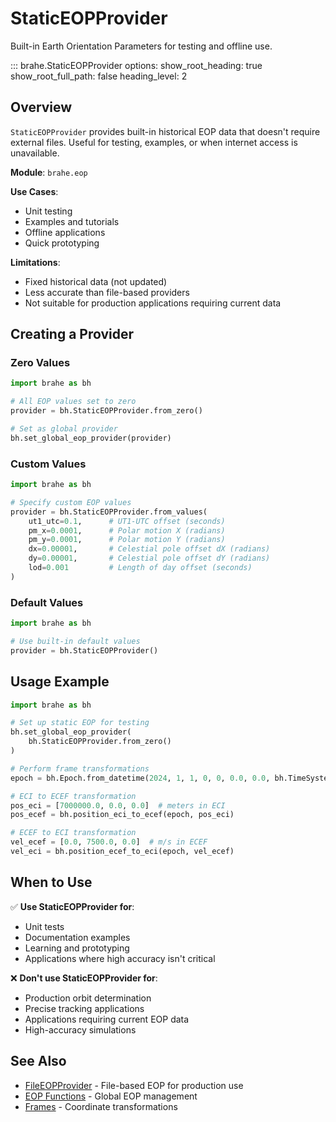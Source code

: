 # StaticEOPProvider

Built-in Earth Orientation Parameters for testing and offline use.

::: brahe.StaticEOPProvider
    options:
      show_root_heading: true
      show_root_full_path: false
      heading_level: 2

## Overview

`StaticEOPProvider` provides built-in historical EOP data that doesn't require external files. Useful for testing, examples, or when internet access is unavailable.

**Module**: `brahe.eop`

**Use Cases**:
- Unit testing
- Examples and tutorials
- Offline applications
- Quick prototyping

**Limitations**:
- Fixed historical data (not updated)
- Less accurate than file-based providers
- Not suitable for production applications requiring current data

## Creating a Provider

### Zero Values

```python
import brahe as bh

# All EOP values set to zero
provider = bh.StaticEOPProvider.from_zero()

# Set as global provider
bh.set_global_eop_provider(provider)
```

### Custom Values

```python
import brahe as bh

# Specify custom EOP values
provider = bh.StaticEOPProvider.from_values(
    ut1_utc=0.1,      # UT1-UTC offset (seconds)
    pm_x=0.0001,      # Polar motion X (radians)
    pm_y=0.0001,      # Polar motion Y (radians)
    dx=0.00001,       # Celestial pole offset dX (radians)
    dy=0.00001,       # Celestial pole offset dY (radians)
    lod=0.001         # Length of day offset (seconds)
)
```

### Default Values

```python
import brahe as bh

# Use built-in default values
provider = bh.StaticEOPProvider()
```

## Usage Example

```python
import brahe as bh

# Set up static EOP for testing
bh.set_global_eop_provider(
    bh.StaticEOPProvider.from_zero()
)

# Perform frame transformations
epoch = bh.Epoch.from_datetime(2024, 1, 1, 0, 0, 0.0, 0.0, bh.TimeSystem.UTC)

# ECI to ECEF transformation
pos_eci = [7000000.0, 0.0, 0.0]  # meters in ECI
pos_ecef = bh.position_eci_to_ecef(epoch, pos_eci)

# ECEF to ECI transformation
vel_ecef = [0.0, 7500.0, 0.0]  # m/s in ECEF
vel_eci = bh.position_ecef_to_eci(epoch, vel_ecef)
```

## When to Use

✅ **Use StaticEOPProvider for**:
- Unit tests
- Documentation examples
- Learning and prototyping
- Applications where high accuracy isn't critical

❌ **Don't use StaticEOPProvider for**:
- Production orbit determination
- Precise tracking applications
- Applications requiring current EOP data
- High-accuracy simulations

## See Also

- [FileEOPProvider](file_provider.md) - File-based EOP for production use
- [EOP Functions](functions.md) - Global EOP management
- [Frames](../frames.md) - Coordinate transformations
